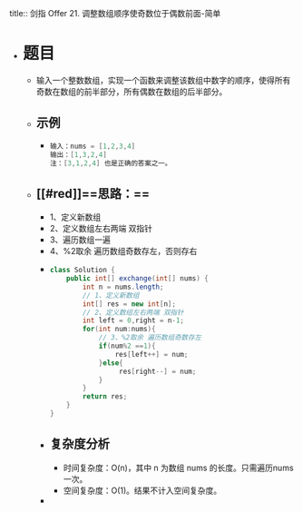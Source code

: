 title:: 剑指 Offer 21. 调整数组顺序使奇数位于偶数前面-简单

- # 题目
	- 输入一个整数数组，实现一个函数来调整该数组中数字的顺序，使得所有奇数在数组的前半部分，所有偶数在数组的后半部分。
	- ## 示例
		- ```java
		  输入：nums = [1,2,3,4]
		  输出：[1,3,2,4] 
		  注：[3,1,2,4] 也是正确的答案之一。
		  ```
	- ## [[#red]]==**思路：**==
		- 1、定义新数组
		- 2、定义数组左右两端 双指针
		- 3、遍历数组一遍
		- 4、%2取余 遍历数组奇数存左，否则存右
		- ```java
		  class Solution {
		      public int[] exchange(int[] nums) {
		          int n = nums.length;
		          // 1、定义新数组
		          int[] res = new int[n];
		          // 2、定义数组左右两端 双指针
		          int left = 0,right = n-1;
		          for(int num:nums){
		              // 3、%2取余 遍历数组奇数存左
		              if(num%2 ==1){
		                  res[left++] = num;
		              }else{
		                   res[right--] = num;
		              }
		          }
		          return res;
		      }
		  }
		  ```
		- ## 复杂度分析
			- 时间复杂度：O(n)，其中 n 为数组 nums 的长度。只需遍历nums 一次。
			- 空间复杂度：O(1)。结果不计入空间复杂度。
		-